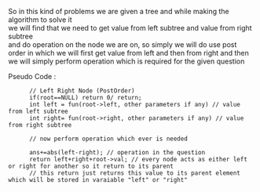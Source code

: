 So in this kind of problems we are given a tree and while making the algorithm to solve it   
we will find that we need to get value from left subtree and value from right subtree   
and do operation on the node we are on, so simply we will do use post order in which 
we will first get value from left and then from right and then we will simply 
perform operation which is required for the given question    

Pseudo Code :

          // Left Right Node (PostOrder) 
          if(root==NULL) return 0/ return;  
          int left = fun(root->left, other parameters if any) // value from left subtree  
          int right= fun(root->right, other parameters if any) // value from right subtree   
          
          // now perform operation which ever is needed
          
          ans+=abs(left-right); // operation in the question    
          return left+right+root->val; // every node acts as either left or right for another so it return to its parent    
          // this return just returns this value to its parent element which will be stored in varaiable "left" or "right"

                   




          
